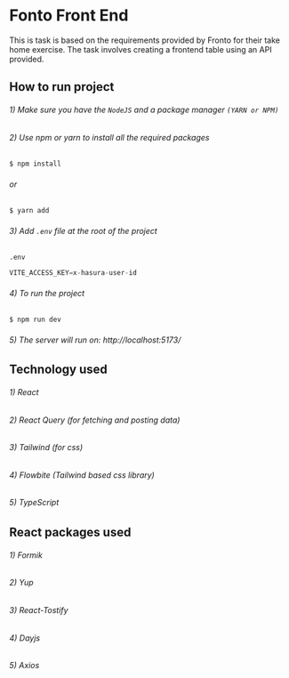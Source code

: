 # Fonto Front End

This is task is based on the requirements provided by Fronto for their take home exercise. The task involves creating a frontend table using an API provided.

## How to run project

###### 1) Make sure you have the `NodeJS` and a package manager `(YARN or NPM)`
###### 2) Use npm or yarn to install all the required packages 
```sh
$ npm install
```
###### or
```sh
$ yarn add
```

###### 3) Add `.env` file at the root of the project
`.env`
```js
VITE_ACCESS_KEY=x-hasura-user-id
```

###### 4) To run the project
```sh
$ npm run dev
```
###### 5) The server will run on: http://localhost:5173/

## Technology used

###### 1) React
###### 2) React Query (for fetching and posting data)
###### 3) Tailwind (for css)
###### 4) Flowbite (Tailwind based css library)
###### 5) TypeScript

## React packages used

###### 1) Formik
###### 2) Yup
###### 3) React-Tostify
###### 4) Dayjs
###### 5) Axios
